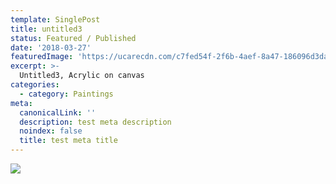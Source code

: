 ```yaml
---
template: SinglePost
title: untitled3
status: Featured / Published
date: '2018-03-27'
featuredImage: 'https://ucarecdn.com/c7fed54f-2f6b-4aef-8a47-186096d3da20/'
excerpt: >-
  Untitled3, Acrylic on canvas
categories:
  - category: Paintings
meta:
  canonicalLink: ''
  description: test meta description
  noindex: false
  title: test meta title
---
```

![](https://ucarecdn.com/c7fed54f-2f6b-4aef-8a47-186096d3da20/)
